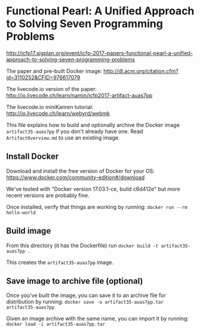 # Functional Pearl: A Unified Approach to Solving Seven Programming Problems

http://icfp17.sigplan.org/event/icfp-2017-papers-functional-pearl-a-unified-approach-to-solving-seven-programming-problems

The paper and pre-built Docker image:
http://dl.acm.org/citation.cfm?id=3110252&CFID=976617079

The livecode.io version of the paper:
http://io.livecode.ch/learn/namin/icfp2017-artifact-auas7pp

The livecode.io miniKanren tutorial:
http://io.livecode.ch/learn/webyrd/webmk


This file explains how to build and optionally archive the Docker image `artifact35-auas7pp` if you don't already have one.  Read `ArtifactOverview.md` to use an existing image.


## Install Docker

Download and install the free version of Docker for your OS: https://www.docker.com/community-edition#/download

We've tested with "Docker version 17.03.1-ce, build c6d412e" but more recent versions are probably fine.

Once installed, verify that things are working by running: `docker run --rm hello-world`


## Build image

From this directory (it has the Dockerfile) run `docker build -t artifact35-auas7pp .`

This creates the `artifact35-auas7pp` image.


## Save image to archive file (optional)

Once you've built the image, you can save it to an archive file for distribution by running: `docker save -o artifact35-auas7pp.tar artifact35-auas7pp`

Given an image archive with the same name, you can import it by running: `docker load -i artifact35-auas7pp.tar`

